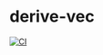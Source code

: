 # derive-vec

[![CI](https://github.com/milesgranger/derive-vec/workflows/CI/badge.svg?branch=master)](https://github.com/milesgranger/derive-vec/actions?query=branch=master)